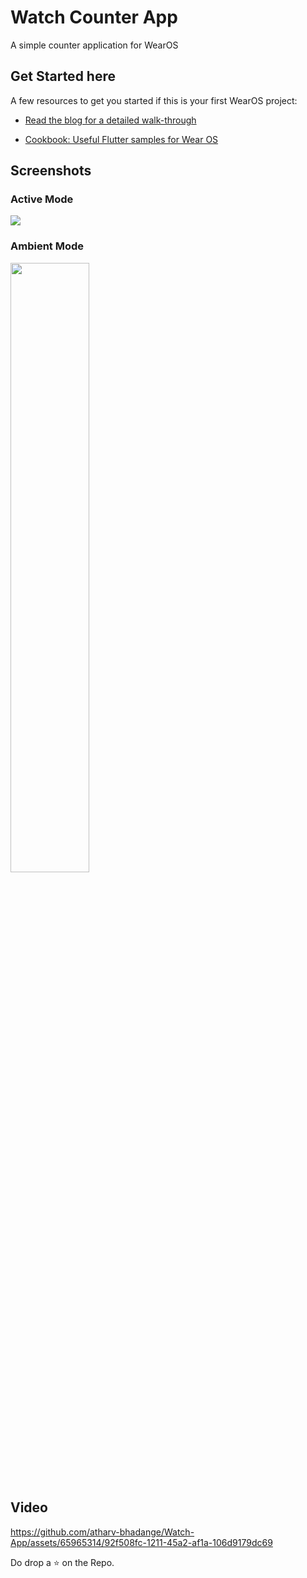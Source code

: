 # Watch Counter App

A simple counter application for WearOS 


## Get Started here

A few resources to get you started if this is your first WearOS project:

- [Read the blog for a detailed walk-through](https://medium.com/@bhadange.atharv/flutter-application-for-wearos-68d73a10a562)

- [Cookbook: Useful Flutter samples for Wear OS](https://flutter.dev/docs/cookbook#wear-os)


## Screenshots
### Active Mode
<img src="https://github.com/atharv-bhadange/Watch-App/assets/65965314/c5fce8e6-4082-46a3-b0b1-2c459f721c81">  


### Ambient Mode
<img src="https://github.com/atharv-bhadange/Watch-App/assets/65965314/463bd529-026b-404d-b430-79e79cfb1918" width=50% height=50%> 

## Video


https://github.com/atharv-bhadange/Watch-App/assets/65965314/92f508fc-1211-45a2-af1a-106d9179dc69



Do drop a ⭐ on the Repo.

